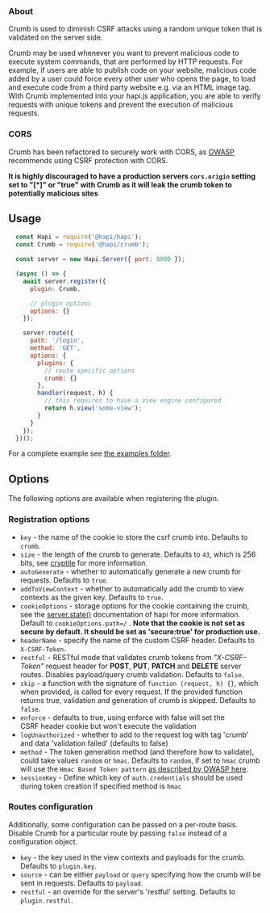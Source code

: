 
### About

Crumb is used to diminish CSRF attacks using a random unique token that is validated on the server side.

Crumb may be used whenever you want to prevent malicious code to execute system commands, that are performed by HTTP requests. For example, if users are able to publish code on your website, malicious code added by a user could force every other user who opens the page, to load and execute code from a third party website e.g. via an HTML image tag. With Crumb implemented into your hapi.js application, you are able to verify requests with unique tokens and prevent the execution of malicious requests.

### CORS

Crumb has been refactored to securely work with CORS, as [OWASP](https://www.owasp.org/index.php/HTML5_Security_Cheat_Sheet#Cross_Origin_Resource_Sharing) recommends using CSRF protection with CORS.

**It is highly discouraged to have a production servers `cors.origin` setting set to "[\*]" or "true" with Crumb as it will leak the crumb token to potentially malicious sites**


## Usage

```js
  const Hapi = require('@hapi/hapi');
  const Crumb = require('@hapi/crumb');

  const server = new Hapi.Server({ port: 8000 });

  (async () => {
    await server.register({
      plugin: Crumb,

      // plugin options
      options: {}
    });

    server.route({
      path: '/login',
      method: 'GET',
      options: {
        plugins: {
          // route specific options
          crumb: {}
        },
        handler(request, h) {
          // this requires to have a view engine configured
          return h.view('some-view');
        }
      }
    });
  })();
```

For a complete example see [the examples folder](https://github.com/hapijs/crumb/tree/master/example).

## Options

The following options are available when registering the plugin.

### Registration options

  * `key` - the name of the cookie to store the csrf crumb into. Defaults to `crumb`.
  * `size` - the length of the crumb to generate. Defaults to `43`, which is 256 bits, see [cryptile](https://hapi.dev/module/cryptiles) for more information.
  * `autoGenerate` - whether to automatically generate a new crumb for requests. Defaults to `true`.
  * `addToViewContext` - whether to automatically add the crumb to view contexts as the given key. Defaults to `true`.
  * `cookieOptions` - storage options for the cookie containing the crumb, see the [server.state()](https://hapi.dev/api#server.state()) documentation of hapi for more information. Default to `cookieOptions.path=/` . **Note that the cookie is not set as secure by default.  It should be set as 'secure:true' for production use.**
  * `headerName` - specify the name of the custom CSRF header. Defaults to `X-CSRF-Token`.
  * `restful` - RESTful mode that validates crumb tokens from *"X-CSRF-Token"* request header for **POST**, **PUT**, **PATCH** and **DELETE** server routes. Disables payload/query crumb validation. Defaults to `false`.
  * `skip` - a function with the signature of `function (request, h) {}`, which when provided, is called for every request. If the provided function returns true, validation and generation of crumb is skipped. Defaults to `false`.
  * `enforce` - defaults to true, using enforce with false will set the CSRF header cookie but won't execute the validation
  * `logUnauthorized` - whether to add to the request log with tag 'crumb' and data 'validation failed' (defaults to false)
  * `method` - The token generation method (and therefore how to validate), could take values `random` or `hmac`. Defaults to `random`, if set to `hmac` crumb will use the `Hmac Based Token pattern` [as described by OWASP here](https://github.com/OWASP/CheatSheetSeries/blob/083b4791c44ef28b105f66c82ffd83a86bf9fa16/cheatsheets/Cross-Site_Request_Forgery_Prevention_Cheat_Sheet.md).    
  * `sessionKey` - Define which key of `auth.credentials` should be used during token creation if specified method is `hmac`
### Routes configuration

Additionally, some configuration can be passed on a per-route basis. Disable Crumb for a particular route by passing `false` instead of a configuration object.

  * `key` - the key used in the view contexts and payloads for the crumb. Defaults to `plugin.key`.
  * `source` - can be either `payload` or `query` specifying how the crumb will be sent in requests. Defaults to `payload`.
  * `restful` - an override for the server's 'restful' setting. Defaults to `plugin.restful`.
